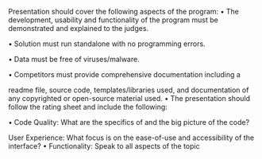 Presentation should cover the following aspects of the program:
• The development, usability and functionality of the program must be
demonstrated and explained to the judges.

• Solution must run standalone with no programming errors.

• Data must be free of viruses/malware.

• Competitors must provide comprehensive documentation including a

readme file, source code, templates/libraries used, and documentation
of any copyrighted or open-source material used.
• The presentation should follow the rating sheet and include the
following:

• Code Quality: What are the specifics of and the big picture of
the code?

User Experience: What focus is on the ease-of-use and
accessibility of the interface?
• Functionality: Speak to all aspects of the topic

